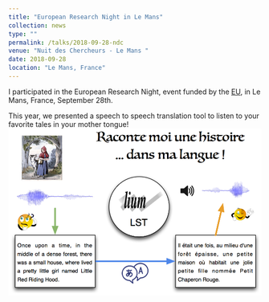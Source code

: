 ```yaml
---
title: "European Research Night in Le Mans"
collection: news
type: ""
permalink: /talks/2018-09-28-ndc
venue: "Nuit des Chercheurs - Le Mans "
date: 2018-09-28
location: "Le Mans, France"
---
```


I participated in the European Research Night, event funded by the [EU](https://ec.europa.eu/research/mariecurieactions/actions/european-researchers-night_en), in Le Mans, France, September 28th.

This year, we presented a speech to speech translation tool to listen to your favorite tales in your mother tongue!
![Image NdC 2018](/images/image_LIUM_NdC2018.png)



